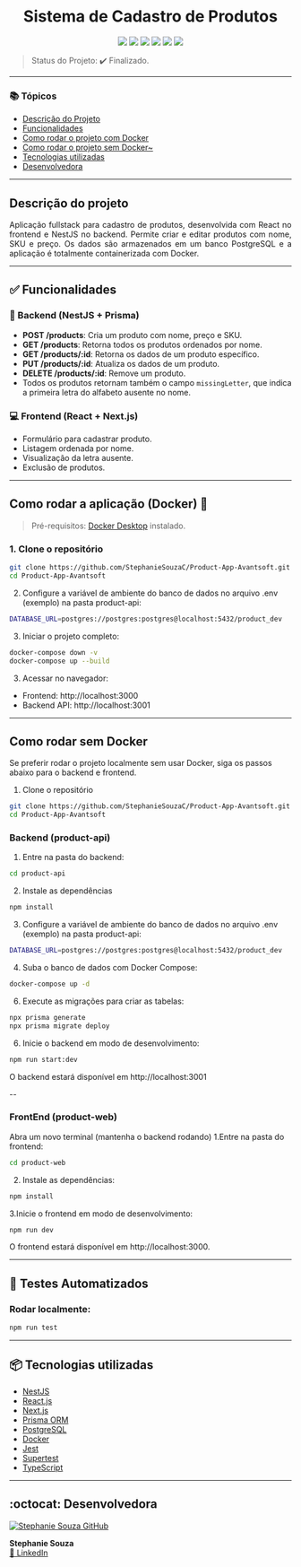 <h1 align="center"> Sistema de Cadastro de Produtos</h1>

<p align="center">
  <img src="https://img.shields.io/static/v1?label=React&message=React&color=61dafb&style=for-the-badge&logo=react"/>
  <img src="https://img.shields.io/static/v1?label=NestJS&message=NestJs&color=e0234e&style=for-the-badge&logo=nestjs"/>
  <img src="https://img.shields.io/static/v1?label=TypeScript&message=Typescript&color=3178c6&style=for-the-badge&logo=typescript"/>
  <img src="https://img.shields.io/static/v1?label=PostgreSQL&message=Postgresql&color=336791&style=for-the-badge&logo=postgresql"/>
  <img src="https://img.shields.io/static/v1?label=Docker&message=Docker&color=2496ED&style=for-the-badge&logo=docker"/>
  <img src="https://img.shields.io/static/v1?label=Axios&message=Axios&color=5A29E4&style=for-the-badge&logo=axios"/>
</p>

> Status do Projeto: ✔️ Finalizado.

---

### 📚 Tópicos

- [Descrição do Projeto](#descrição-do-projeto)
- [Funcionalidades](#funcionalidades)
- [Como rodar o projeto com Docker](#como-rodar-o-projeto-com-docker)
- [Como rodar o projeto sem Docker~](#como-rodar-o-projeto-sem-docker)
- [Tecnologias utilizadas](#tecnologias-utilizadas)
- [Desenvolvedora](#desenvolvedora)

---

## Descrição do projeto 

<p align="justify">
Aplicação fullstack para cadastro de produtos, desenvolvida com React no frontend e NestJS no backend. Permite criar e editar produtos com nome, SKU e preço. Os dados são armazenados em um banco PostgreSQL e a aplicação é totalmente containerizada com Docker.
</p>

---

## ✅ Funcionalidades

### 🔧 Backend (NestJS + Prisma)

- **POST /products**: Cria um produto com nome, preço e SKU.
- **GET /products**: Retorna todos os produtos ordenados por nome.
- **GET /products/:id**: Retorna os dados de um produto específico.
- **PUT /products/:id**: Atualiza os dados de um produto.
- **DELETE /products/:id**: Remove um produto.
- Todos os produtos retornam também o campo `missingLetter`, que indica a primeira letra do alfabeto ausente no nome.

### 💻 Frontend (React + Next.js)

- Formulário para cadastrar produto.
- Listagem ordenada por nome.
- Visualização da letra ausente.
- Exclusão de produtos.

---

## Como rodar a aplicação (Docker) 🐳

> Pré-requisitos: [Docker Desktop](https://www.docker.com/products/docker-desktop) instalado.

### 1. Clone o repositório

```bash
git clone https://github.com/StephanieSouzaC/Product-App-Avantsoft.git
cd Product-App-Avantsoft
```

2. Configure a variável de ambiente do banco de dados no arquivo .env (exemplo) na pasta product-api:
```bash
DATABASE_URL=postgres://postgres:postgres@localhost:5432/product_dev
```

3. Iniciar o projeto completo:
```bash
docker-compose down -v
docker-compose up --build
```

3. Acessar no navegador:
- Frontend: http://localhost:3000
- Backend API: http://localhost:3001

---
## Como rodar sem Docker

Se preferir rodar o projeto localmente sem usar Docker, siga os passos abaixo para o backend e frontend.

1. Clone o repositório

```bash
git clone https://github.com/StephanieSouzaC/Product-App-Avantsoft.git
cd Product-App-Avantsoft
```

### Backend (product-api)

1. Entre na pasta do backend:

```bash
cd product-api
```
2. Instale as dependências

```bash
npm install
```
3. Configure a variável de ambiente do banco de dados no arquivo .env (exemplo) na pasta product-api:
```bash
DATABASE_URL=postgres://postgres:postgres@localhost:5432/product_dev
```
4. Suba o banco de dados com Docker Compose:
 ```bash
docker-compose up -d
```  
6. Execute as migrações para criar as tabelas:
```bash
npx prisma generate
npx prisma migrate deploy
```
6. Inicie o backend em modo de desenvolvimento:
```bash
npm run start:dev
```
O backend estará disponível em http://localhost:3001

--
### FrontEnd (product-web)
Abra um novo terminal (mantenha o backend rodando)
1.Entre na pasta do frontend:
```bash
cd product-web
```
2. Instale as dependências:
```bash
npm install
```
3.Inicie o frontend em modo de desenvolvimento:
```bash
npm run dev
```

O frontend estará disponível em http://localhost:3000.

---

## 🧪 Testes Automatizados
### Rodar localmente:

```bash
npm run test
```

---
## 📦 Tecnologias utilizadas

- [NestJS](https://nestjs.com/)
- [React.js](https://reactjs.org/)
- [Next.js](https://nextjs.org/)
- [Prisma ORM](https://www.prisma.io/)
- [PostgreSQL](https://www.postgresql.org/)
- [Docker](https://www.docker.com/)
- [Jest](https://jestjs.io/)
- [Supertest](https://www.npmjs.com/package/supertest)
- [TypeScript](https://www.typescriptlang.org/)

---

## :octocat: Desenvolvedora

[![Stephanie Souza GitHub](https://github.com/StephanieSouzaC.png?size=100)](https://github.com/StephanieSouzaC)

**Stephanie Souza**  
[🔗 LinkedIn](https://www.linkedin.com/in/stephanie-souza-83a18b239)

